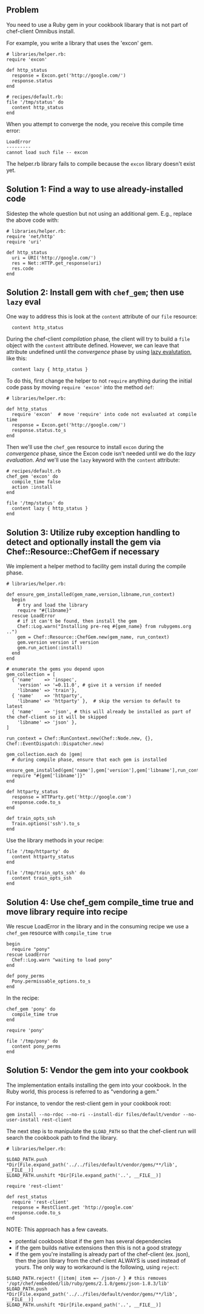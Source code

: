 ## Problem

You need to use a Ruby gem in your cookbook libarary that is not part of chef-client Omnibus install.

For example, you write a library that uses the 'excon' gem.

```
# libraries/helper.rb:
require 'excon'

def http_status
  response = Excon.get('http://google.com/')
  response.status
end
```

```
# recipes/default.rb:
file '/tmp/status' do
  content http_status
end
```

When you attempt to converge the node, you receive this compile time error:

```
LoadError
---------
cannot load such file -- excon
```

The helper.rb library fails to compile because the `excon` library doesn't exist yet.

## Solution 1: Find a way to use already-installed code

Sidestep the whole question but not using an additional gem. E.g., replace the above code with:

```
# libraries/helper.rb:
require 'net/http'
require 'uri'

def http_status
  uri = URI('http://google.com/')
  res = Net::HTTP.get_response(uri)
  res.code
end
```

## Solution 2: Install gem with `chef_gem`; then use `lazy` eval

One way to address this is look at the `content` attribute of our `file` resource:

```
  content http_status
```

During the chef-client _compilation_ phase, the client will try to build a `file` object with the `content` attribute defined. However, we can leave that attribute undefined until the _convergence_ phase by using [lazy evalutation](https://docs.chef.io/resource_common.html#lazy-evaluation), like this:

```
  content lazy { http_status }
```

To do this, first change the helper to not `require` anything during the initial code pass by moving `require 'excon'` into the method `def`:

```
# libraries/helper.rb:

def http_status
  require 'excon'  # move 'require' into code not evaluated at compile time
  response = Excon.get('http://google.com/')
  response.status.to_s
end
```

Then we'll use the `chef_gem` resource to install `excon` during the _convergence_ phase, since the Excon code isn't needed until we do the _lazy evaluation_.  *And* we'll use the `lazy` keyword with the `content` attribute:

```
# recipes/default.rb
chef_gem 'excon' do
  compile_time false
  action :install
end

file '/tmp/status' do
  content lazy { http_status }
end
```

## Solution 3: Utilize ruby exception handling to detect and optionally install the gem via Chef::Resource::ChefGem if necessary

We implement a helper method to facility gem install during the compile phase.
```
# libraries/helper.rb:

def ensure_gem_installed(gem_name,version,libname,run_context)
  begin
    # try and load the library
    require "#{libname}"
  rescue LoadError
    # if it can't be found, then install the gem
    Chef::Log.warn("Installing pre-req #{gem_name} from rubygems.org ..")
    gem = Chef::Resource::ChefGem.new(gem_name, run_context)
    gem.version version if version
    gem.run_action(:install)
  end
end

# enumerate the gems you depend upon
gem_collection = [
  { 'name'    => 'inspec',
    'version' => '=0.11.0', # give it a version if needed
    'libname' => 'train'},
  { 'name'    => 'httparty',
    'libname' => 'httparty' },  # skip the version to default to latest
  { 'name'    => 'json', # this will already be installed as part of the chef-client so it will be skipped
    'libname' => 'json' },
]

run_context = Chef::RunContext.new(Chef::Node.new, {}, Chef::EventDispatch::Dispatcher.new)

gem_collection.each do |gem|
  # during compile phase, ensure that each gem is installed
  ensure_gem_installed(gem['name'],gem['version'],gem['libname'],run_context)
  require "#{gem['libname']}"
end

def httparty_status
  response = HTTParty.get('http://google.com')
  response.code.to_s
end

def train_opts_ssh
  Train.options('ssh').to_s
end
```

Use the library methods in your recipe:
```
file '/tmp/httparty' do
  content httparty_status
end

file '/tmp/train_opts_ssh' do
  content train_opts_ssh
end
```

## Solution 4: Use chef_gem compile_time true and move library require into recipe

We rescue LoadError in the library and in the consuming recipe we use a `chef_gem` resource with `compile_time true`
```
begin
  require "pony"
rescue LoadError
  Chef::Log.warn "waiting to load pony"
end

def pony_perms
  Pony.permissable_options.to_s
end
```

In the recipe:
```
chef_gem 'pony' do
  compile_time true
end

require 'pony'

file '/tmp/pony' do
  content pony_perms
end
```

## Solution 5: Vendor the gem into your cookbook
The implementation entails installing the gem into your cookbook. In the Ruby world, this process is referred to as "vendoring a gem."

For instance, to vendor the rest-client gem in your cookbook root:
```
gem install --no-rdoc --no-ri --install-dir files/default/vendor --no-user-install rest-client
```

The next step is to manipulate the `$LOAD_PATH` so that the chef-client run will search the cookbook path to find the library.
```
# libraries/helper.rb:

$LOAD_PATH.push *Dir[File.expand_path('../../files/default/vendor/gems/**/lib', __FILE__)]
$LOAD_PATH.unshift *Dir[File.expand_path('..', __FILE__)]

require 'rest-client'

def rest_status
  require 'rest-client'
  response = RestClient.get 'http://google.com'
  response.code.to_s
end
```

NOTE:  This approach has a few caveats.
 - potential cookbook bloat if the gem has several dependencies
 - if the gem builds native extensions then this is not a good strategy
 - if the gem you're installing is already part of the chef-client (ex. json), then the json library from the chef-client ALWAYS is used instead of yours.  The only way to workaround is the following, using `reject`:

```
$LOAD_PATH.reject! {|item| item =~ /json-/ } # this removes '/opt/chef/embedded/lib/ruby/gems/2.1.0/gems/json-1.8.3/lib'
$LOAD_PATH.push *Dir[File.expand_path('../../files/default/vendor/gems/**/lib', __FILE__)]
$LOAD_PATH.unshift *Dir[File.expand_path('..', __FILE__)]
```
